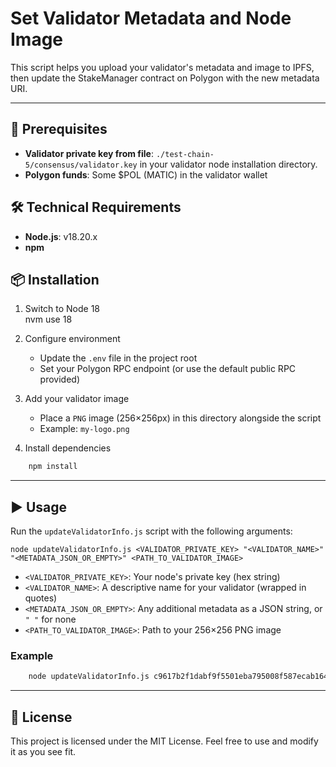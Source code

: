 # Set Validator Metadata and Node Image

This script helps you upload your validator's metadata and image to IPFS, then update the StakeManager contract on Polygon with the new metadata URI.

---

## 🚀 Prerequisites

- **Validator private key from file**: `./test-chain-5/consensus/validator.key` in your validator node installation directory.
- **Polygon funds**: Some $POL (MATIC) in the validator wallet

## 🛠 Technical Requirements

- **Node.js**: v18.20.x  
- **npm**

## 📦 Installation

1. Switch to Node 18  
    nvm use 18

2. Configure environment  
    - Update the `.env` file in the project root
    - Set your Polygon RPC endpoint (or use the default public RPC provided)

3. Add your validator image  
    - Place a `PNG` image (256×256px) in this directory alongside the script  
    - Example: `my-logo.png`

4. Install dependencies

```bash  
    npm install
```
---

## ▶️ Usage

Run the `updateValidatorInfo.js` script with the following arguments:

    node updateValidatorInfo.js <VALIDATOR_PRIVATE_KEY> "<VALIDATOR_NAME>" "<METADATA_JSON_OR_EMPTY>" <PATH_TO_VALIDATOR_IMAGE>

- `<VALIDATOR_PRIVATE_KEY>`: Your node's private key (hex string)  
- `<VALIDATOR_NAME>`: A descriptive name for your validator (wrapped in quotes)  
- `<METADATA_JSON_OR_EMPTY>`: Any additional metadata as a JSON string, or `" "` for none  
- `<PATH_TO_VALIDATOR_IMAGE>`: Path to your 256×256 PNG image  

### Example

```bash
    node updateValidatorInfo.js c9617b2f1dabf9f5501eba795008f587ecab164aeb31217a7b76448d62157209 "My Validator Node" " " ./my-logo.png
```
---

## 📄 License

This project is licensed under the MIT License. Feel free to use and modify it as you see fit.
